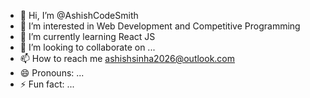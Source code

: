 - 👋 Hi, I’m @AshishCodeSmith
- 👀 I’m interested in Web Development and Competitive Programming
- 🌱 I’m currently learning  React JS
- 💞️ I’m looking to collaborate on ...
- 📫 How to reach me ashishsinha2026@outlook.com
- 😄 Pronouns: ...
- ⚡ Fun fact: ...

<!---
AshishCodeSmith/AshishCodeSmith is a ✨ special ✨ repository because its `README.md` (this file) appears on your GitHub profile.
You can click the Preview link to take a look at your changes.
--->
